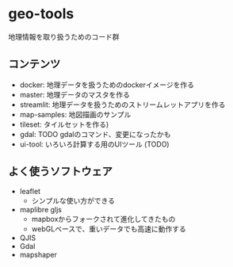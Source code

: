 # geo-tools

地理情報を取り扱うためのコード群

## コンテンツ

- docker: 地理データを扱うためのdockerイメージを作る
- master: 地理データのマスタを作る
- streamlit: 地理データを扱うためのストリームレットアプリを作る
- map-samples: 地図描画のサンプル
- tileset: タイルセットを作る)
- gdal: TODO gdalのコマンド、変更になったかも
- ui-tool: いろいろ計算する用のUIツール (TODO)

## よく使うソフトウェア

- leaflet
  - シンプルな使い方ができる
- maplibre gljs
  - mapboxからフォークされて進化してきたもの
  - webGLベースで、重いデータでも高速に動作する
- QJIS
- Gdal
- mapshaper
